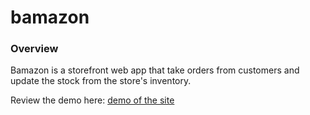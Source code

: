 # bamazon

### Overview
Bamazon is a storefront web app that take orders from customers and update the stock from the store's inventory. 

Review the demo here: [demo of the site](https://salty-crag-67525.herokuapp.com/)

